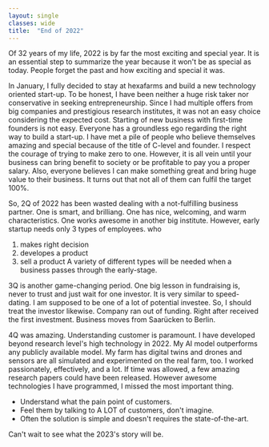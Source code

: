 ```yaml
---
layout: single
classes: wide
title:  "End of 2022"
---
```


Of 32 years of my life, 2022 is by far the most exciting and special year.
It is an essential step to summarize the year because it won't be as special as today.
People forget the past and how exciting and special it was.

In January, I fully decided to stay at hexafarms and build a new technology oriented start-up.
To be honest, I have been neither a huge risk taker nor conservative in seeking entrepreneurship.
Since I had multiple offers from big companies and prestigious research institutes, it was not an easy choice considering the expected cost.
Starting of new business with first-time founders is not easy.
Everyone has a groundless ego regarding the right way to build a start-up.
I have met a pile of people who believe themselves amazing and special because of the title of C-level and founder.
I respect the courage of trying to make zero to one.
However, it is all vein until your business can bring benefit to society or be profitable to pay you a proper salary.
Also, everyone believes I can make something great and bring huge value to their business.
It turns out that not all of them can fulfil the target 100%.

So, 2Q of 2022 has been wasted dealing with a not-fulfilling business partner.
One is smart, and brilliang. 
One has nice, welcoming, and warm characteristics.
One works awesome in another big institute.
However, early startup needs only 3 types of employees. who 
1. makes right decision
2. developes a product
3. sell a product
A variety of different types will be needed when a business passes through the early-stage.

3Q is another game-changing period.
One big lesson in fundraising is, never to trust and just wait for one investor.
It is very similar to speed-dating.
I am supposed to be one of a lot of potential investee.
So, I should treat the investor likewise.
Company ran out of funding. Right after received the first investment.
Business moves from Saarücken to Berlin.

4Q was amazing.
Understanding customer is paramount.
I have developed beyond research level's high technology in 2022.
My AI model outperforms any publicly available model.
My farm has digital twins and drones and sensors are all simulated and experimented on the real farm, too.
I worked passionately, effectively, and a lot.
If time was allowed, a few amazing research papers could have been released.
However awesome technologies I have programmed, I missed the most important thing.
- Understand what the pain point of customers.
- Feel them by talking to A LOT of customers, don't imagine.
- Often the solution is simple and doesn't requires the state-of-the-art.

Can't wait to see what the 2023's story will be.